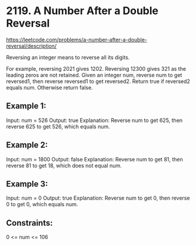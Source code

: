 # 2119. A Number After a Double Reversal
https://leetcode.com/problems/a-number-after-a-double-reversal/description/

Reversing an integer means to reverse all its digits.

For example, reversing 2021 gives 1202. Reversing 12300 gives 321 as the leading zeros are not retained.
Given an integer num, reverse num to get reversed1, then reverse reversed1 to get reversed2. Return true if reversed2 equals num. Otherwise return false.

## Example 1:

Input: num = 526
Output: true
Explanation: Reverse num to get 625, then reverse 625 to get 526, which equals num.

## Example 2:

Input: num = 1800
Output: false
Explanation: Reverse num to get 81, then reverse 81 to get 18, which does not equal num.

## Example 3:

Input: num = 0
Output: true
Explanation: Reverse num to get 0, then reverse 0 to get 0, which equals num.
 

## Constraints:

0 <= num <= 106
